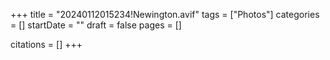 +++
title = "20240112015234!Newington.avif"
tags = ["Photos"]
categories = []
startDate = ""
draft = false
pages = []

citations = []
+++
